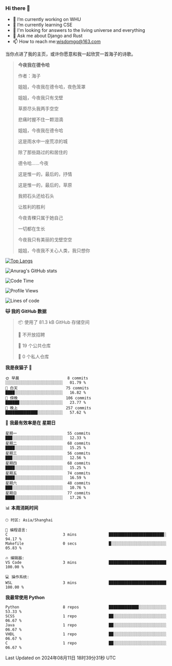 ### Hi there 👋



- 🔭 I’m currently working on WHU
- 🌱 I’m currently learning CSE
- 🤔 I'm looking for answers to the living universe and everything
- 💬 Ask me about Django and Rust
- 📫 How to reach me:wisdomgo@163.com

当你点进了我的主页，或许你愿意和我一起欣赏一首海子的诗歌。

>**今夜我在德令哈**
>
>作者：海子
>
>姐姐，今夜我在德令哈，夜色笼罩
>
>姐姐，今夜我只有戈壁
>
>草原尽头我两手空空
>
>悲痛时握不住一颗泪滴
>
>姐姐，今夜我在德令哈
>
>这是雨水中一座荒凉的城
>
>除了那些路过的和居住的
>
>德令哈......今夜
>
>这是惟一的，最后的，抒情
>
>这是惟一的，最后的，草原
>
>我把石头还给石头
>
>让胜利的胜利
>
>今夜青稞只属于她自己
>
>一切都在生长
>
>今夜我只有美丽的戈壁空空
>
>姐姐，今夜我不关心人类，我只想你



[![Top Langs](https://github-readme-stats.vercel.app/api/top-langs/?username=wisdomgo&theme=onedark)](https://github.com/anuraghazra/github-readme-stats)

![Anurag's GitHub stats](https://github-readme-stats.vercel.app/api?username=wisdomgo&hide=contribs,stars&theme=synthwave)

<!--START_SECTION:waka-->
![Code Time](http://img.shields.io/badge/Code%20Time-204%20hrs%208%20mins-blue)

![Profile Views](http://img.shields.io/badge/%E4%B8%AA%E4%BA%BA%E8%B5%84%E6%96%99%E8%A7%82%E7%9C%8B%E6%AC%A1%E6%95%B0-1-blue)

![Lines of code](https://img.shields.io/badge/%E4%BB%8E%E3%80%8CHello%20World%E3%80%8D%E8%B5%B7%E6%88%91%E5%B7%B2%E7%BB%8F%E5%86%99%E4%BA%86-635.1%20thousand%20%E8%A1%8C%E4%BB%A3%E7%A0%81-blue)

**🐱 我的 GitHub 数据** 

> 📦  使用了 81.3 kB GitHub 存储空间 
 > 
> 🚫 不开放招聘
 > 
> 📜 19 个公共仓库 
 > 
> 🔑 0 个私人仓库 
 > 
**我是夜猫子 🦉** 

```text
🌞 早晨                     8 commits           ░░░░░░░░░░░░░░░░░░░░░░░░░   01.79 % 
🌆 白天                     75 commits          ████░░░░░░░░░░░░░░░░░░░░░   16.82 % 
🌃 傍晚                     106 commits         ██████░░░░░░░░░░░░░░░░░░░   23.77 % 
🌙 晚上                     257 commits         ██████████████░░░░░░░░░░░   57.62 % 
```
📅 **我最有效率是在 星期日** 

```text
星期一                      55 commits          ███░░░░░░░░░░░░░░░░░░░░░░   12.33 % 
星期二                      68 commits          ████░░░░░░░░░░░░░░░░░░░░░   15.25 % 
星期三                      56 commits          ███░░░░░░░░░░░░░░░░░░░░░░   12.56 % 
星期四                      68 commits          ████░░░░░░░░░░░░░░░░░░░░░   15.25 % 
星期五                      74 commits          ████░░░░░░░░░░░░░░░░░░░░░   16.59 % 
星期六                      48 commits          ███░░░░░░░░░░░░░░░░░░░░░░   10.76 % 
星期日                      77 commits          ████░░░░░░░░░░░░░░░░░░░░░   17.26 % 
```


📊 **本周消耗时间** 

```text
🕑︎ 时区: Asia/Shanghai

💬 编程语言: 
C                        3 mins              ████████████████████████░   94.17 % 
Makefile                 0 secs              █░░░░░░░░░░░░░░░░░░░░░░░░   05.83 % 

🔥 编辑器: 
VS Code                  3 mins              █████████████████████████   100.00 % 

💻 操作系统: 
WSL                      3 mins              █████████████████████████   100.00 % 
```

**我最常使用 Python** 

```text
Python                   8 repos             █████████████░░░░░░░░░░░░   53.33 % 
SCSS                     1 repo              ██░░░░░░░░░░░░░░░░░░░░░░░   06.67 % 
Java                     1 repo              ██░░░░░░░░░░░░░░░░░░░░░░░   06.67 % 
VHDL                     1 repo              ██░░░░░░░░░░░░░░░░░░░░░░░   06.67 % 
C                        1 repo              ██░░░░░░░░░░░░░░░░░░░░░░░   06.67 % 
```




 Last Updated on 2024年08月11日 18时39分31秒 UTC
<!--END_SECTION:waka-->
